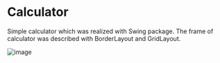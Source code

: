 # Calculator

Simple calculator which was realized with Swing package. 
The frame of calculator was described with BorderLayout and GridLayout.

![image](https://user-images.githubusercontent.com/46102529/56436779-349aec80-6307-11e9-9b78-596190d39c09.JPG)
